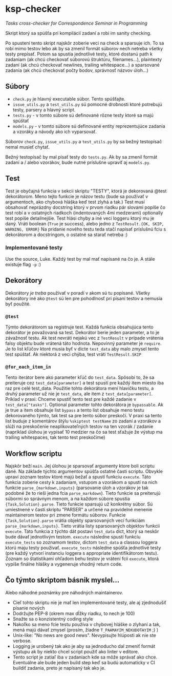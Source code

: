 # ksp-checker
*Tasks cross-checker for Correspondence Seminar in Programming*

Skript ktorý sa spúšťa pri kompilácií zadaní a robí im sanity checking.


Po spustení tento skript najskôr zoberie veci na check a sparsuje ich. To sa
robí mimo testov lebo ak by sa zmenil formát súborov nech netreba všetky testy
prepísať. Potom sa spustia jednotlivé testy, ktoré dostanú path k zadaniam (ak
chcú checkovať súborovú štruktúru, filenames...), plaintexty zadaní (ak chcú
checkovať newlines, trailing whitespace...) a sparsované zadania (ak chcú
checkovať počty bodov, správnosť názvov úloh...)

## Súbory

  - `check.py` je hlavný executable súbor. Tento spúšťajte.
  - `issue_utils.py` a `test_utils.py` sú pomocné drobnosti ktoré potrebujú
    testy, parsery a hlavný script.
  - `tests.py` - v tomto súbore sú definované rôzne testy ktoré sa majú spúštať
  - `models.py` - v tomto súbore sú definované entity reprezentujúce zadania a
    vzoráky a návody ako ich vyparsovať.

Súborov `check.py`, `issue_utils.py` a `test_utils.py` by sa bežný testopísač
nemal musieť chytať.

Bežný testopísač by mal písať testy do `tests.py`. Ak by sa zmenil formát zadaní
a / alebo vzorákov, bude nutné príslušne upraviť aj `models.py`.

## Test

Test je obyčajná funkcia v sekcii skriptu "TESTY", ktorá je dekorovaná @test
dekorátorom. Meno tejto funkcie je názov testu (bude sa používať v argumentoch,
ako chybová hláška keď test zlyhá a tak.) Test musí obsahovať neprázdny
docstring ktorý v prvom riadku pár slovami popíše čo test robí a v ostatných
riadkoch (indentovaných 4mi medzerami) optionally test popíše detailnejšie. Test
hlási chyby a iné veci loggeru ktorý mu je daný. Vráti boolean (`True` je
success), alebo jedno z `TestResult.{OK, SKIP, WARNING, ERROR}` Na pridanie
nového testu teda stačí napísať príslušnú fciu s dekorátorom a docstringom, o
ostatné sa starať netreba :)

### Implementované testy

Use the source, Luke. Každý test by mal mať napísané na čo je. A stále existuje
flag `-p` :)

## Dekorátory

Dekorátory *je treba* používať v poradí v akom sú tu popísané. Všetky dekorátory
iné ako `@test` sú len pre pohodlnosť pri písaní testov a nemusia byť použité.

### `@test`

Týmto dekorátorom sa registruje test. Každá funkcia obsahujúca tento dekorátor
je považovaná sa test. Dekorátor berie jeden parameter, a to je závažnosť testu.
Ak test nevráti nejakú vec z `TestResult` v prípade vrátenia falsy objektu bude
vrátená táto hodnota. Nepovinný parameter je `require`. Je to list kľúčov ktoré
musia byť v dicte `test_data` aby malo zmysel tento test spúštať. Ak niektorá z
veci chýba, test vráti `TestResult.SKIP`

### `@for_each_item_in`

Tento iterátor bere ako parameter kľúč do `test_data`. Spôsobí to, že sa
preiteruje cez `test_data[parameter]` a test spustí pre každý item miesto iba
raz pre celé test_data. Použitie tohto dekorátora mení hlavičku testu, a druhý
parameter už nie je `test_data`, ale item z `test_data[parameter]`. Príklad v
praxi: Chceme spustiť tento test pre každé zadanie v `test_data["tasks"]`.
Optional parameter tohto dekorátora je `bypassable`. Ak je true a item obsahuje
list `bypass` a tento list obsahuje meno testu dekorovaného týmto, tak test sa
pre tento súbor preskočí. V praxi sa tento list buduje z komentárov štýlu
`%skiptest testName` zo zadaní a vzorákov a slúži na preskočenie
neaplikovateľných testov na ten vzorák / zadanie (napríklad úlohou je vypísať 10
medzier na čo sa test sťažuje že výstup ma trailing whitespaces, tak tento test
preskočíme)

Workflow scriptu
----------------

Najskôr beží `main`. Jej úlohou je sparsovať argumenty ktore boli scriptu dané.
Na základe týchto argumentov spúšťa ostatné časti scriptu. Obvykle upraví zoznam
testov ktoré majú bežať a spustí funkciu `execute`. Táto funkcia zoberie cesty k
zadaniam, vstupom a vzorákom a spustí na nich funkcie `parse_{markdown,inputs}`
(parsovanie úloh a vzorákov je tak podobné že to rieši jedna fcia
`parse_markdown`). Tieto funkcie sa preiterujú súbormi so správnym menom, a na
každom súbore spustia `{Task,Solution}.parse`. Tieto funkcie sparsujú už
konkrétny súbor. Sú umiestnené v časti skriptu "PARSER" a určené na pravidelné
menenie maintainerom testov pri zmene formátu súborov. Funkcie
`{Task,Solution}.parse` vrátia objekty sparsovaných vecí funkciám
`parse_{markdown,inputs}`. Tieto vrátia listy sparsovaných objektov funkcii
`execute`. Táto funkcia z týchto dát postaví `test_data` dict, ktorý sa neskôr
bude dávať jednotlivým testom. `execute` následne spustí funkciu `execute_tests`
so zoznamom testov, dictom `test_data` a classou loggera ktorú maju testy
používať. `execute_tests` následne spúšťa jednotlivé testy (pre každý vytvorí
instanciu loggera s appropriate identifikátorom testu). Zoznam so štatistikami
ohľadom behu testov je vrátení fcii `execute`, ktorá vypíše finálne hlášky a
vygeneruje vhodný return code.

Čo týmto skriptom básnik myslel...
----------------------------------

Alebo náhodné poznámky pre náhodných maintainerov.

 - Cieľ tohto skriptu nie je mať len implementované testy, ale aj zjednodušiť
   písanie nových
 - Dodržujte PEP-8 (okrem max dĺžky riadku, to nech je 100)
 - Snažte sa o konzistentný coding style
 - Nakoľko sa meno fcie testu používa v chybovej hláške o zlyhaní a tak, mená
   majú dávať zmysel (prosím, žiadne `T_PAAMAYIM_NEKUDOTAYIM` ;) )
 - Unix-like: "No news are good news". Nevypisujte hlúposti ak nie ste verbose.
 - Logging je urobený tak ako je aby sa jednoducho dal zmeniť formát výstupu ak
   by niekto chcel script použiť ako linter v editore.
 - Tento script je zatiaľ iba v zadaniach kde sa môže správať ako chce.
   Eventuálne ale bude jeden build step keď sa budú automaticky v CI buildiť
   zadania, preto je napísaný tak ako je.
